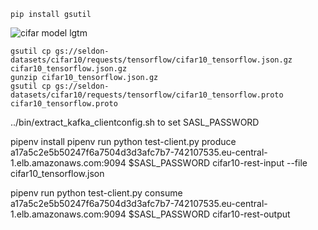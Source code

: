 ```
pip install gsutil
```

![cifar model lgtm](https://pytorch.org/tutorials/_images/cifar10.png "cifar")

```
gsutil cp gs://seldon-datasets/cifar10/requests/tensorflow/cifar10_tensorflow.json.gz cifar10_tensorflow.json.gz
gunzip cifar10_tensorflow.json.gz
gsutil cp gs://seldon-datasets/cifar10/requests/tensorflow/cifar10_tensorflow.proto cifar10_tensorflow.proto
```
../bin/extract_kafka_clientconfig.sh
to set SASL_PASSWORD 

pipenv install
pipenv run  python test-client.py produce a17a5c2e5b50247f6a7504d3d3afc7b7-742107535.eu-central-1.elb.amazonaws.com:9094 $SASL_PASSWORD cifar10-rest-input --file cifar10_tensorflow.json

pipenv run  python test-client.py consume a17a5c2e5b50247f6a7504d3d3afc7b7-742107535.eu-central-1.elb.amazonaws.com:9094 $SASL_PASSWORD cifar10-rest-output 